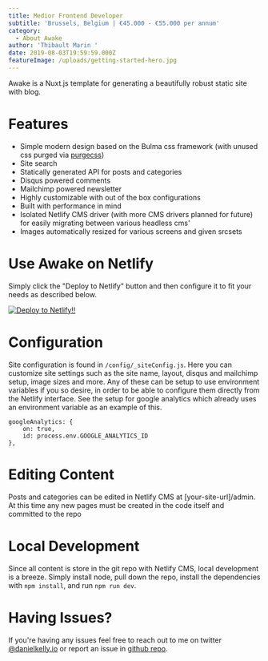 ```yaml
---
title: Medior Frontend Developer
subtitle: 'Brussels, Belgium | €45.000 - €55.000 per annum'
category:
  - About Awake
author: 'Thibault Marin '
date: 2019-08-03T19:59:59.000Z
featureImage: /uploads/getting-started-hero.jpg
---
```

Awake is a Nuxt.js template for generating a beautifully robust static site with blog. 

# Features

* Simple modern design based on the Bulma css framework (with unused css purged via [purgecss](https://www.purgecss.com/))
* Site search
* Statically generated API for posts and categories
* Disqus powered comments
* Mailchimp powered newsletter
* Highly customizable with out of the box configurations
* Built with performance in mind
* Isolated Netlify CMS driver (with more CMS drivers planned for future) for easily migrating between various headless cms'
* Images automatically resized for various screens and given srcsets

# Use Awake on Netlify

Simply click the "Deploy to Netlify" button and then configure it to fit your needs as described below.

[![Deploy to Netlify!!](https://www.netlify.com/img/deploy/button.svg)](https://app.netlify.com/start/deploy?repository=https://github.com/danielkellyio/awake-template)

# Configuration

Site configuration is found in `/config/_siteConfig.js`. Here you can customize site settings such as the site name, layout, disqus and mailchimp setup, image sizes and more. Any of these can be setup to use environment variables if you so desire, in order to be able to configure them directly from the Netlify interface. See the setup for google analytics which already uses an environment variable as an example of this.

```
googleAnalytics: {
    on: true,
    id: process.env.GOOGLE_ANALYTICS_ID
},
```

# Editing Content

Posts and categories can be edited in Netlify CMS at \[your-site-url]/admin. At this time any new pages must be created in the code itself and committed to the repo

# Local Development

Since all content is store in the git repo with Netlify CMS, local development is a breeze. Simply install node, pull down the repo, install the dependencies with `npm install`, and run `npm run dev`.

# Having Issues?

If you're having any issues feel free to reach out to me on twitter [@danielkelly.io](https://twitter.com/danielkelly_io) or report an issue in [github repo](https://github.com/danielkellyio/awake-template).
